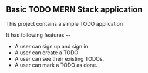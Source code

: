 ## Basic TODO MERN Stack application

This project contains a simple TODO application

It has following features --
- A user can sign up and sign in
- A user can create a TODO
- A user can see their existing TODOs.
- A user can mark a TODO as done.

